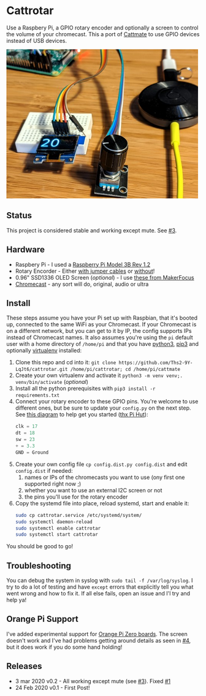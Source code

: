 # Cattrotar

Use a Raspbery Pi, a GPIO rotary encoder and optionally a screen to control the volume of your chromecast. 
This a port of [Cattmate](https://github.com/Ths2-9Y-LqJt6/cattmate) to use GPIO devices instead of USB devices.

![](./cattrotar.jpeg)

## Status

This project is considered stable and  working except mute.  See [#3](https://github.com/Ths2-9Y-LqJt6/Cattrotar/issues/3).

## Hardware

* Raspbery Pi - I used a [Raspberry Pi Model 3B Rev 1.2](https://amzn.to/2REZXwb)
* Rotary Encorder - Either [with jumper cables](https://amzn.to/2VlHF4W) or [without](https://amzn.to/2Ih01fA)!
* 0.96" SSD1336 OLED Screen (_optional_) - I use [these from MakerFocus](https://amzn.to/2PKMQqL)
* [Chromecast](https://en.wikipedia.org/wiki/Chromecast) - any sort will do, original, audio or ultra

## Install

These steps assume you have your Pi set up with Raspbian, that it's booted up, connected
to the same WiFi as your Chromecast. If your Chromecast is on a different network, but 
you can get to it by IP, the
config supports IPs instead of Chromecast names.  It also assumes you're using the `pi`
default user with a home directory of `/home/pi` and that you have [python3](https://www.python.org/downloads/), 
[pip3](https://pip.pypa.io/en/stable/installing/) and optionally 
[virtualenv](https://virtualenv.pypa.io/en/stable/) installed:

1. Clone this repo and cd into it:
 `git clone https://github.com/Ths2-9Y-LqJt6/cattrotar.git /home/pi/cattrotar; cd /home/pi/cattmate`
1. Create your own virtualenv and activate it `python3 -m venv venv;. venv/bin/activate` (_optional_)
1. Install all the python prerequisites with `pip3 install -r requirements.txt`
1. Connect your rotary encoder to these GPIO pins. You're welcome to use different ones, but be
sure to update your `config.py` on the next step. See [this diagram](rotary-encoder_bb_1024x1024.png) to help
get you started ([thx Pi Hut](https://thepihut.com/blogs/raspberry-pi-tutorials/how-to-use-a-rotary-encoder-with-the-raspberry-pi)):
    ```python
    clk = 17
    dt = 18
    sw = 23
    + = 3.3
    GND = Ground 
    ```
1. Create your own config file `cp config.dist.py config.dist` and edit `config.dist` if needed:
   1. names or IPs of the chromecasts you want to use (ony first one supported right now ;)
   1. whether you want to use an external I2C screen or not
   1. the pins you'll use for the rotary encoder
1. Copy the systemd file into place, reload systemd, start and enable it:
    ```bash
    sudo cp cattrotar.service /etc/systemd/system/
    sudo systemctl daemon-reload
    sudo systemctl enable cattrotar
    sudo systemctl start cattrotar
    ```
   
You should be good to go!
 
## Troubleshooting 

You can debug the system in syslog with `sudo tail -f /var/log/syslog`. I try to do a lot 
of testing and have `except` errors that explicitly tell you what went wrong
and how to fix it.  If all else fails, open an issue and I'l try and help ya!

## Orange Pi Support

I've added experimental support for [Orange Pi Zero boards](http://www.orangepi.org/orangepizero/). The screen
doesn't work and I've had problems getting around details as seen in [#4](https://github.com/Ths2-9Y-LqJt6/Cattrotar/issues/4),
but it does work if you do some hand holding!

## Releases

* 3 mar 2020 v0.2 - All working except mute (see [#3](https://github.com/Ths2-9Y-LqJt6/Cattrotar/issues/3)). Fixed 
[#1](https://github.com/Ths2-9Y-LqJt6/Cattrotar/issues/1) 
* 24 Feb 2020 v0.1 - First Post! 
